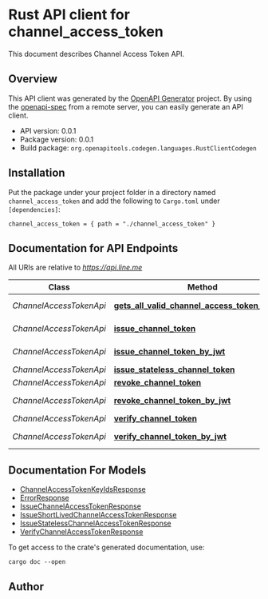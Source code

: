# Rust API client for channel_access_token

This document describes Channel Access Token API.


## Overview

This API client was generated by the [OpenAPI Generator](https://openapi-generator.tech) project.  By using the [openapi-spec](https://openapis.org) from a remote server, you can easily generate an API client.

- API version: 0.0.1
- Package version: 0.0.1
- Build package: `org.openapitools.codegen.languages.RustClientCodegen`

## Installation

Put the package under your project folder in a directory named `channel_access_token` and add the following to `Cargo.toml` under `[dependencies]`:

```
channel_access_token = { path = "./channel_access_token" }
```

## Documentation for API Endpoints

All URIs are relative to *https://api.line.me*

Class | Method | HTTP request | Description
------------ | ------------- | ------------- | -------------
*ChannelAccessTokenApi* | [**gets_all_valid_channel_access_token_key_ids**](docs/ChannelAccessTokenApi.md#gets_all_valid_channel_access_token_key_ids) | **GET** /oauth2/v2.1/tokens/kid | 
*ChannelAccessTokenApi* | [**issue_channel_token**](docs/ChannelAccessTokenApi.md#issue_channel_token) | **POST** /v2/oauth/accessToken | 
*ChannelAccessTokenApi* | [**issue_channel_token_by_jwt**](docs/ChannelAccessTokenApi.md#issue_channel_token_by_jwt) | **POST** /oauth2/v2.1/token | 
*ChannelAccessTokenApi* | [**issue_stateless_channel_token**](docs/ChannelAccessTokenApi.md#issue_stateless_channel_token) | **POST** /oauth2/v3/token | 
*ChannelAccessTokenApi* | [**revoke_channel_token**](docs/ChannelAccessTokenApi.md#revoke_channel_token) | **POST** /v2/oauth/revoke | 
*ChannelAccessTokenApi* | [**revoke_channel_token_by_jwt**](docs/ChannelAccessTokenApi.md#revoke_channel_token_by_jwt) | **POST** /oauth2/v2.1/revoke | 
*ChannelAccessTokenApi* | [**verify_channel_token**](docs/ChannelAccessTokenApi.md#verify_channel_token) | **POST** /v2/oauth/verify | 
*ChannelAccessTokenApi* | [**verify_channel_token_by_jwt**](docs/ChannelAccessTokenApi.md#verify_channel_token_by_jwt) | **GET** /oauth2/v2.1/verify | 


## Documentation For Models

 - [ChannelAccessTokenKeyIdsResponse](docs/ChannelAccessTokenKeyIdsResponse.md)
 - [ErrorResponse](docs/ErrorResponse.md)
 - [IssueChannelAccessTokenResponse](docs/IssueChannelAccessTokenResponse.md)
 - [IssueShortLivedChannelAccessTokenResponse](docs/IssueShortLivedChannelAccessTokenResponse.md)
 - [IssueStatelessChannelAccessTokenResponse](docs/IssueStatelessChannelAccessTokenResponse.md)
 - [VerifyChannelAccessTokenResponse](docs/VerifyChannelAccessTokenResponse.md)


To get access to the crate's generated documentation, use:

```
cargo doc --open
```

## Author



